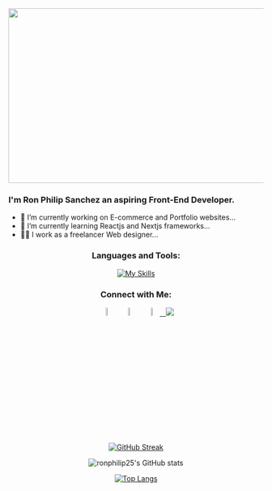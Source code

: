 <div align="center">
    <img src="https://media.tenor.com/2dlM11dggxUAAAAC/patrick-computer.gif"  width="700" height="345">
</div>

### I'm Ron Philip Sanchez an aspiring Front-End Developer.

- 🔭 I’m currently working on E-commerce and Portfolio websites...
- 📖 I’m currently learning Reactjs and Nextjs frameworks...
- 👨‍💼 I work as a freelancer Web designer...

<div align="center">
<h3>Languages and Tools:</h3>

[![My Skills](https://skillicons.dev/icons?i=html,arduino,css,bootstrap,firebase,mysql,vscode,tailwind,js,laravel,mongodb,nextjs,nodejs,php,react,vercel,vite,vue,wordpress,visualstudio&perline=9&theme=light)](https://skillicons.dev)

  <h3>Connect with Me:</h3>
  
[<img src="https://img.icons8.com/fluent/48/000000/facebook-new.png" width="6.5%%"/>](https://www.facebook.com/ron.philip/)  &nbsp; [<img src="https://img.icons8.com/fluent/48/000000/instagram-new.png" width="6.5%"/>](https://www.instagram.com/@ronPhilip_/)  &nbsp; <a href="mailto:sanchezronphilip@gmail.com"> <img src="https://img.icons8.com/fluent/48/000000/gmail.png" width="6.5%"/> &nbsp; [<img src="[https://icons8.com/icon/13963/twitter](https://icons8.com/icon/feZZ_WuMA-JW/twitter)"/>](https://www.facebook.com/@RonPhilip_/) 
  
[![GitHub Streak](https://streak-stats.demolab.com/?user=ronphilip25&theme=transparent&fire=skyblue&ring=skyblue&sideNums=white&currStreakNum=white&dates=white&border_radius=10)](https://git.io/streak-stats)

![ronphilip25's GitHub stats](https://github-readme-stats.vercel.app/api?username=ronphilip25&show_icons=true&theme=radical)
  
[![Top Langs](https://github-readme-stats.vercel.app/api/top-langs/?username=ronphilip25&theme=github_dark&card_width=1000px&layout=compact&&hide=PowerShell,Batchfile,Hack&langs_count=10)](https://github.com/ronphilip25/github-readme-stats)
  

</div>
